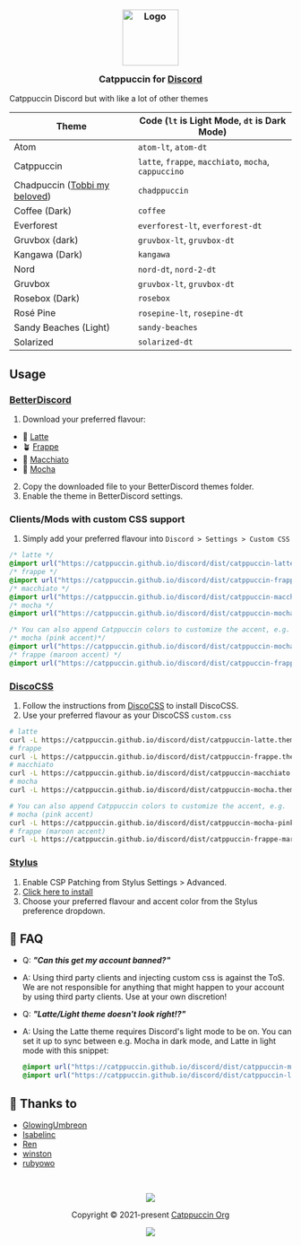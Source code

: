 <h3 align="center">
	<img src="https://raw.githubusercontent.com/catppuccin/catppuccin/main/assets/logos/exports/1544x1544_circle.png" width="100" alt="Logo"/><br/>
	<img src="https://raw.githubusercontent.com/catppuccin/catppuccin/main/assets/misc/transparent.png" height="30" width="0px"/>
	Catppuccin for <a href="https://discord.com/">Discord</a>
	<img src="https://raw.githubusercontent.com/catppuccin/catppuccin/main/assets/misc/transparent.png" height="30" width="0px"/>
</h3>

Catppuccin Discord but with like a lot of other themes

| Theme | Code (`lt` is Light Mode, `dt` is Dark Mode) |
| ----- | ----- |
| Atom | `atom-lt`, `atom-dt` |
| Catppuccin | `latte`, `frappe`, `macchiato`, `mocha`, `cappuccino` |
| Chadpuccin ([Tobbi my beloved](https://github.com/justtobbi)) | `chadppuccin` |
| Coffee (Dark) | `coffee` |
| Everforest | `everforest-lt`, `everforest-dt` |
| Gruvbox (dark) | `gruvbox-lt`, `gruvbox-dt` |
| Kangawa (Dark) | `kangawa` |
| Nord | `nord-dt`, `nord-2-dt` |
| Gruvbox | `gruvbox-lt`, `gruvbox-dt` |
| Rosebox (Dark) | `rosebox` |
| Rosé Pine | `rosepine-lt`, `rosepine-dt` |
| Sandy Beaches (Light) | `sandy-beaches` |
| Solarized | `solarized-dt` |

## Usage

### [BetterDiscord](https://betterdiscord.app)

1. Download your preferred flavour:

- 🌻 [Latte](./themes/latte.theme.css)
- 🪴 [Frappe](./themes/frappe.theme.css)
- 🌺 [Macchiato](./themes/macchiato.theme.css)
- 🌿 [Mocha](./themes/mocha.theme.css)

2. Copy the downloaded file to your BetterDiscord themes folder.
3. Enable the theme in BetterDiscord settings.

### Clients/Mods with custom CSS support

1. Simply add your preferred flavour into `Discord > Settings > Custom CSS`

```css
/* latte */
@import url("https://catppuccin.github.io/discord/dist/catppuccin-latte.theme.css");
/* frappe */
@import url("https://catppuccin.github.io/discord/dist/catppuccin-frappe.theme.css");
/* macchiato */
@import url("https://catppuccin.github.io/discord/dist/catppuccin-macchiato.theme.css");
/* mocha */
@import url("https://catppuccin.github.io/discord/dist/catppuccin-mocha.theme.css");

/* You can also append Catppuccin colors to customize the accent, e.g. */
/* mocha (pink accent)*/
@import url("https://catppuccin.github.io/discord/dist/catppuccin-mocha-pink.theme.css");
/* frappe (maroon accent) */
@import url("https://catppuccin.github.io/discord/dist/catppuccin-frappe-maroon.theme.css");
```

### [DiscoCSS](https://github.com/mlvzk/discocss)

1. Follow the instructions from [DiscoCSS](https://github.com/mlvzk/discocss#installation) to install DiscoCSS.
2. Use your preferred flavour as your DiscoCSS `custom.css`

```bash
# latte
curl -L https://catppuccin.github.io/discord/dist/catppuccin-latte.theme.css > ~/.config/discocss/custom.css
# frappe
curl -L https://catppuccin.github.io/discord/dist/catppuccin-frappe.theme.css > ~/.config/discocss/custom.css
# macchiato
curl -L https://catppuccin.github.io/discord/dist/catppuccin-macchiato.theme.css > ~/.config/discocss/custom.css
# mocha
curl -L https://catppuccin.github.io/discord/dist/catppuccin-mocha.theme.css > ~/.config/discocss/custom.css

# You can also append Catppuccin colors to customize the accent, e.g.
# mocha (pink accent)
curl -L https://catppuccin.github.io/discord/dist/catppuccin-mocha-pink.theme.css > ~/.config/discocss/custom.css
# frappe (maroon accent)
curl -L https://catppuccin.github.io/discord/dist/catppuccin-frappe-maroon.theme.css > ~/.config/discocss/custom.css
```

### [Stylus](https://github.com/openstyles/stylus)

1. Enable CSP Patching from Stylus Settings > Advanced.
2. [Click here to install](https://github.com/anubisnekhet/discordppuccin/raw/main/discord.user.css)
3. Choose your preferred flavour and accent color from the Stylus preference dropdown.

## 🙋 FAQ

- Q: **_"Can this get my account banned?"_**
- A: Using third party clients and injecting custom css is against the ToS. We are not responsible for anything that might happen to your account by using third party clients. Use at your own discretion!
- Q: **_"Latte/Light theme doesn't look right!?"_**
- A: Using the Latte theme requires Discord's light mode to be on. You can set it up to sync between e.g. Mocha in dark mode, and Latte in light mode with this snippet:

  ```css
  @import url("https://catppuccin.github.io/discord/dist/catppuccin-mocha.theme.css") (prefers-color-scheme: dark);
  @import url("https://catppuccin.github.io/discord/dist/catppuccin-latte.theme.css") (prefers-color-scheme: light);
  ```

## 💝 Thanks to

- [GlowingUmbreon](https://github.com/glowingumbreon)
- [Isabelinc](https://github.com/Isabelincorp)
- [Ren](https://github.com/watatomo)
- [winston](https://github.com/nekowinston)
- [rubyowo](https://github.com/rubyowo)

&nbsp;

<p align="center"><img src="https://raw.githubusercontent.com/catppuccin/catppuccin/main/assets/footers/gray0_ctp_on_line.svg?sanitize=true" /></p>
<p align="center">Copyright &copy; 2021-present <a href="https://github.com/catppuccin" target="_blank">Catppuccin Org</a>
<p align="center"><a href="https://github.com/catppuccin/catppuccin/blob/main/LICENSE"><img src="https://img.shields.io/static/v1.svg?style=for-the-badge&label=License&message=MIT&colorA=363a4f&colorB=b7bdf8"/></a></p>
